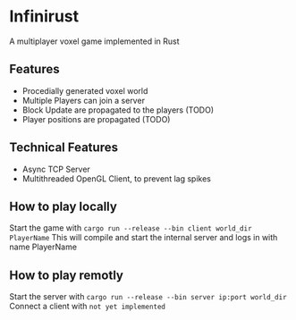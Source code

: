 # Infinirust
A multiplayer voxel game implemented in Rust
## Features
- Procedially generated voxel world
- Multiple Players can join a server
- Block Update are propagated to the players (TODO)
- Player positions are propagated (TODO)
## Technical Features
- Async TCP Server
- Multithreaded OpenGL Client, to prevent lag spikes
## How to play locally
Start the game with `cargo run --release --bin client world_dir PlayerName`
This will compile and start the internal server and logs in with name PlayerName
## How to play remotly
Start the server with `cargo run --release --bin server ip:port world_dir`
Connect a client with `not yet implemented`